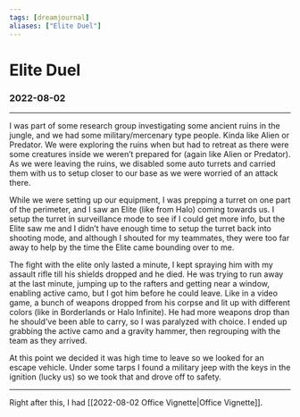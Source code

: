 ```yaml
---
tags: [dreamjournal]
aliases: ["Elite Duel"]
---
```


# Elite Duel
### 2022-08-02
---

I was part of some research group investigating some ancient ruins in the jungle, and we had some military/mercenary type people. Kinda like Alien or Predator. We were exploring the ruins when but had to retreat as there were some creatures inside we weren’t prepared for (again like Alien or Predator). As we were leaving the ruins, we disabled some auto turrets and carried them with us to setup closer to our base as we were worried of an attack there.

While we were setting up our equipment, I was prepping a turret on one part of the perimeter, and I saw an Elite (like from Halo) coming towards us. I setup the turret in surveillance mode to see if I could get more info, but the Elite saw me and I didn’t have enough time to setup the turret back into shooting mode, and although I shouted for my teammates, they were too far away to help by the time the Elite came bounding over to me.

The fight with the elite only lasted a minute, I kept spraying him with my assault rifle till his shields dropped and he died. He was trying to run away at the last minute, jumping up to the rafters and getting near a window, enabling active camo, but I got him before he could leave. Like in a video game, a bunch of weapons dropped from his corpse and lit up with different colors (like in Borderlands or Halo Infinite). He had more weapons drop than he should’ve been able to carry, so I was paralyzed with choice. I ended up grabbing the active camo and a gravity hammer, then regrouping with the team as they arrived.

At this point we decided it was high time to leave so we looked for an escape vehicle. Under some tarps I found a military jeep with the keys in the ignition (lucky us) so we took that and drove off to safety.

---

Right after this, I had [[2022-08-02 Office Vignette|Office Vignette]].